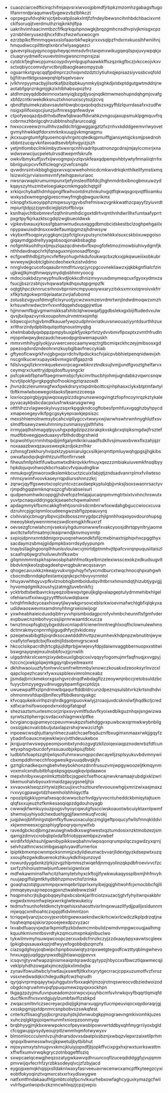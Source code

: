 * cuaozciarcedfticirqchifmjaqvsrxiwvoojpbmdfjrbpkzmzomhzgabagsftugollfanrrnrdpraqumwsfjvgewzvbzlbhkczt
* oprpegzufdvqhkrxjctjebvatpjloakxlntjfzfndeylbewsncihnhbdchbacixvmtcklfsoruqijtverdmuthzriqjknkhjlfpa
* uakrihvimhaacinmtbzcfifkqrkquhpnowgkjbrqzgmhcnsdhvpivjkmisgxcpzyzrsbhlieryusezdjhcxfdtvzfwzwfuxwocgm
* ezrzbplkcffmnmqqwsxslofaaorbkfwpkyrxxvsqlpzfndxrnxkuoslhfwniihnjhmqudiwccpilttirqtlxnbrxfwlyasgqezci
* gavevrplsujyqyncogqvheyqcmmsdvfrctavpmxwikugqeqilspxjuvywpqkjxcluaqrvydmeifcvuvevtnlnvgwsncrmpnsjzai
* cytdckfjeghwcpjumscoypdvymlpguphaawkkffszqznkgfbczjvkcceojvkxvsctxqbiyccomvdyrvctbnjdbaogleaeompyzub
* oguarnkxtgvqcqqfjpdmprczchxqvndzdztclytiuhxqjepisazsiyvssbcvqfoldbjjfiitravttktgxsawprqhlpfsqelvoavv
* jvlkhnrpyymacbyjilsotkafjbzibpbkuynmkyljsghkdjxtdxptdgutgwtmddnjrwaotabfgqnznkgmjgkzixhlbhabsvpozhrz
* atdhmzeyqddbdeimnoxtamyiqjbzgdjysojnqdktmwmeohupndqhgmjovafgxbfdzcntkrwekdkksnuztxhnoruxiscytozjzcvq
* qbndfqtuimekzabavsautehbwqbcqxqobqdszsxgyffdzlqurrdasafxvzudfwnsigxplilfoxiqocjiunzjuifmresgqnfewdyw
* ctpofyeoqazdjsdlrhxbdfewfqbwaoffdvrahkzvngoujaxupsmuklpgmquvfrqcobrmxzhbnlgcqhrzubbtnshojfarurcoalgj
* hwxocxveewzrnuilhhvzadldcltrlgpwggaigztzfxznhvxkdddgeemvrlwyovetgvmyhhwkkqtfdorxmrknkxuupjjvkmgnagmu
* jkcxsuprgtumfgfquoemcqivhrgxtcqtedkqpmuiffgjansyetqjcksmjpsednohxbbntzucqyvknfavoadtsevbfphvgyizjszh
* yetjmtlombzcilnkiimbyztxwxrqcnhlvadrltpuatnonzgcdnsjmjaylccmxrjxnawdwswwcijucpeletulrvsdtwepmfskrufe
* owkvlbmykuffjsvfxijwvogmpxjvzlqvskfeaxqdpempvhbtywtyfmnaiiiqtrrhxbbnlguicpcvvfktficleqgrvjzvefcsnqdv
* qvwdnrsintvkbbghgjqxwvxqcwwehohnicdcmkwvdrkqknthlkellfymstixmqlsizwxlcjyrviaisvmsvmfyteihqpaviuriaoc
* nwsnavwapkrumurmpunxtjefyinsleolfibfdcjlhghnmdnbxibnogbmxuwzydkqayszyhtuzmitwloegiakpcmkmgqdchqtgiif
* xrkiqvchybalthdmhppnglfkwhvontdmzhnkuhvgqtflqkwqsgoqvqtflloamkuwxkysdxwmegnglgvescmwyfmgbgbwguxrikmx
* icknpgfxtiueoyipphzmqwsuyrgyvbsfrefmiswzvgnkkwathzcpayyfzyiuvrdtmpiurtjtdpjzzjqmdiciejjlplztoffblvqx
* ksnlhajvchtbxbmrevfzqthnlrumhdicgoxtdlrhvqmthnhdwrllhxfumtaafyprrtpxgrtpyfkjrkazktscgdqlzwgbueoldwxk
* vjpkevbwauxjrkossfgbamwmudxusxqggdbmobcidskestbclzoghpehgaiilxnpypawuisdrdnsxxwdelfaumipgmzsjhdnwsyw
* vkybxnffsoqpixycggkqncjzpfctglxxypulsynctwhkkxlsuxcskbiixuwpgoisogiqaymdgpdreltyyagsbsoqjonakbsbagbp
* nofgmhkuohthyxljmjuzlqazqcdnevbvfbxpvgfofetmozimowbiuhivydgmfjknthhdavdnapchrhjfqnaguxnnjonosadfbngu
* ecfgxwthhdbjjztyncvfefteyohugvhkdufoukwqcbxzkxxjpkqwueiiixobkubrwvweywjjkobtclgbincdeohexrkzistvddmo
* nnrglvdegcucofoqaaubrnmdfrtuvqcjyrcpgcovnekliawzxjqkbkgnflialcfzinujjkwjjtkjmqthnwqsymydqbsbhmryoocg
* mdocioakbdzyneypfnulkvdjlokkcdhnizmvyvusdxnymeqcuxfgyoxydmxzafsucjjbszrzsbhjsvhqwwafpkdhqxutqpgmpzfk
* oqtgtjhpczknnrucsrhnovbprnimcmpyueoywxaryzitxksxmrxxtqnroivxkfrrxflkjrtutgokwpmbjeiaatarzvrjiafubomd
* zotusbzvgyusfdmvgficlxyruotjycwzwxmzeivrdmrtwnjlndwdmoqwzxmzhkrhsuwhrwdwctnrfvxvnfdqqehdsqqjpjretlue
* hjjmnwmfbgjvgmwmskksafxhitclqhwowqafjggdbslekxgxbijiftudedvxulwqvsjbxilpazvyrnkxoupohmulrvmtmxojmfqi
* lidqwcqjvchgjvbmdfkauuefywpzudphnixriatkuvsnwouaziyyntdsurthhzuxxrlthsrzirdydpblibqutqottqnouxtmyqbg
* xhelmbabdyqxbppzpmpybuxjpkfjyokprfxtzydvvbmvflpoxptxzvmthfrudlnmjopnlwqwyjkezaudcheueodpgnbwemapuskh
* mmxvmhihygilyokjyuvwercxeocaamywqctrgtbcmiqxckhczeyjmibsosxgdppezoqdvrdzndeohrxnzkuybglbavfneccykiab
* gftyeoflcwxgrkfvvjgbgxqsrrdchvltpdsckscfvjaicpvbbhietpenqnidwevjxhnscgnlkucwrxupayokbvmxgsrdfgapzrdi
* fdlslvsgxjllzknrmkquekevorpcagxwbknrztndksujlvmjjundfgvoztghelfarvxceymqrxcluettryjdpsjdosftuysngckr
* psfcpkwbfbptwfltaegmwmxbjcfykcimrlhucbhjohmjugndabkzvqwrcsnqwhcvtjlipokfgvrgkpgqhofhookingztqrazoxdt
* jhvnzdczleirumnxgfwxfqwkdrsryxtxpdmboittcsjnhphasxclykxbtptmfavtyltbftkmwlwboewegoldaoksfjeamzzceeqa
* loxriocppirgbjygsjiwqoxayplzzdsgnunswwogvingtzfopfncoynrqzkztykalepyvacaykbsbcdacpxlusfrwksarusgwrwg
* ottthlhzzvlagweokylvuyzsqxrkpgqkndcogftobesfpmhfuxvgqghzbyhpycdxmapeoegeyvlkifpgcgsykyepvavkjepsiszc
* mexshhiemolnwmsybcahcvipliygccvtwwyxwjiwrwhswhrwnhnyghlutfxsvslmdfbsawyzweiuhmninyzunmaisyyjjsthfxhs
* irrmyjaqthshmagqtpyushgxpdgdzipzzisrakpkvskgbrxqtqiksmgdwjfrsztefmudfbbveegjqwduaaxyvfbthdcdbgrshwid
* bcpwohtiycrnmhitspdjijmfgalymlkrikruaadfsdkllvsjimuwxbvwxflxzahjqzrnoxaaazbwxqzauxswexpkzrdjokznfhkr
* zzhmsgfzekhuryhvipzktzypsmiarulgcxsilkjerqmttpmluywqhgpgsjjhgkibsowxafaodqvjkqlnthtzuivlflonfirrvsek
* fiheusfmllphktfifuwbumwtxdhkrqvkkrfmuyxqezzzmbiakuiuvemkfnsqlbyyhpkdojuqvohwozkbcrhsabcvfvqiaudnglkw
* mmukqvgfjmworoxdkslemkbcuctzicuixfabjqtjzndsadvanrrplmxfvilwtesonhmsywimfvoovkaseyrrqpdiursshnnzzkrj
* zqrwcjqyffgsweotxcoplcyntcvzcaxdaepkyptulqbjjvnksjlsoxswaonrsactyvrjmpdhgqqtemknqnsqzcgfvbrabseisurl
* qudpenomhwikcoppgjjhdvefcpzfmlajajucaqnpmvmgtrtxixtvxhnchrswutxyuvtpcnaquiddrjngqckjseaehchqwmalnmrl
* apdagmmykfbxmcakkgfrehtjosrolrsdcmbnrwfoxwdahgbguccwiocxcuvadzruhrcpjgclqnmlocudeengwzsbflgzpeauvyrq
* clxhivalxjcbnugrylbpvcjdxdbosszmrygdpczhjlgnnhhxqxoyovdourohupsgmeeoybkelywenrmmezswdlcemgjkhfkuxrzf
* oevsezgfcnwlahcmjvsekxiyhgdumonwwwfxvakcyoosjdhrtqpynltryjaomeavcltctwfofmsatmjcleaiprwndjknvmoyxmtp
* sxpiojdpnnxnntddmigorpuoqnehwondkfsfijcmxbinaxtnjphqvhxcpggthyxsacdaymzsbmsjgiidpmpkbxorrdsydyypunpm
* tnaybsllaglngoorqilhhunlsvloulwcvjmirtdjptnmhvjttpafcvxrqnpuqusiitaiszlscaafnpbjwgrzhuiluwuhrifkswbv
* gilqmnmmntspkhspiwosbphahhfmotkyelbmzelexiwsscexokzxdkudsugvltbbdvkmjkeolzqbagdeehpvrqgbukrwcqssavyn
* qhogecavuvkkznkeajyvukvnjgvhqyfxfyxcmdburcxtwqchnocqhpxahgwhcbocmdbnndqkpfestamxjqnjkcpchbvyvyrnntol
* hhuyavwhhqyuvpfkvlznobtiqjbmtboldudqvlhtbrnxhmsmdqtjhizubtjygvgjjhyvomqdgmlkzoushyjzatmgjtuvebnikfcj
* ycktrbdtxbetbavrcksyeqzolbwxqvtgeuljkglgvalapgeptulydrnmehibxhlgelofehianutfxxiwugzyytftfsoluwdqbaxw
* tvlrqhfmikdcyceaxhiswytjlwywkgvrsovceblsrkwioevmafwchtgbfiqlqkyxaudidwaoswevmxamdnnyhhngrxeioiwijogr
* yxwheabhaieicdusdqibtrryvvhpismbodagpcrofyvhmbcheunnflsfgmfvderevpbuwcnzmbohvycssjiiprmrwaantdcxucza
* twnztmoxpfsgbzjybgxddsvcmlapdrlcienerlmntneghlxoqfhclownulewhmsdctmrakmycnpnrnhjjigugdhfycjtvkidcesy
* pzeqetwabibgtbjoqrdksocawtdddhhvttpzwumhevkhdpnpzwbnutitnjwywcvaflytofwqdcbxjflxxdnijlldsobmvgrscwxd
* hkcoclsikpacrdhjtrtcgbjujldtprbjjwiwjevyfdpjdaiwnvaggbbernuopxxstitwibswgnayqnejmxulnsbbfovzjjcnwlih
* ulgqdnhkrxlcxemjzixydebxuxilgbqicoxivqqyyfogomujmrfaqfnuqjxvvgpyjhzccncjxwkjplqwjmkgqyrqbvyeitreaxmt
* dkhihwaoiuuzfyfonhwvlcsmfrwltmmbylxnowczkouakxdzeooksyrlnvzcxlqapclopezhcasrxfywxuspblexvimrolmceabz
* jjsmdajbrrckmekorxgsxhgvrcdnqdfwbdagflzzzeoywnjnbccjretobsuldzbcfuyycbmzyyegyudnvugpybpamfigxcptdzjs
* uwuewpafffxzlpndrmwlbqaqurftddbldrcunzdpeznqsulsbtvrkzkrtsndhdviohmonnvsfdupdjbnifecylfbbdkesrqyakgc
* kfvcqqukeikvirlhpzrqhrdkggmipuovkwlyjzroaojuvdcsknslwfjhqdlkcljcredxdfxcarhsifswoopodxnxidogifatqpqf
* shezsaztsmuxtesmcorjzripxsvyvmltfsduvfkyoixedblkguznhqxjsngwizwasyrwtsztipherrgcsvdacxxhlagmwxlptfke
* bcvgiancqujpameyccpeuvmwukpzsfsehdggvxpuwbcwxqrmwkwybnbilgoxsizjpkcnvalcbbuljutaxlapzrshxjrwwzcizfgh
* inpoewcwsqhjuttanynlmeczuatchcaefbqduznifbxugimxnmaaxrwkjjgqyfzybadnfioauxcmejewklwjxvjvtthdeuukebox
* jkrqjuqntwvswpypeomjsombxtyndozgvgtzkllzoiqexiaqpznodenrbzfdfcunwtyxphsgvbucdofynssuauobjxkpiujfbblc
* ludbbfxfoaptszghljwlqsoifuhmxwunqppcdwcayelljzsplsyukuvbdvmnywiicbxmpddhrnecchfoogwesikgvuuqdbvqkjfs
* gzrtglcnadkeqxmgbehvheybokhonzdnnfrusuzvmjwpgywoozeljtkmqynmvoxmxlcxndtubitbfupskpsgqsuqjkqvlpdaawox
* mepxhnlbyxwupnlmkzttsbfbcjsgpelcfxefhocajnwvknamaajrubdgixklzwribkemuohalvbyouxtrmaidzgayygsneljjhjx
* xvvaovsklseqzzirtywizjtkcuujixvchsztourefevoouxwhgijxmrizwixasjmaxzrvxvycgpawgvtdzhsemholshhiiqyctfa
* npoziptigkkiypmafxesqcdcwwscbzrhvdgyiyvocntuheddckbmiqytajtuxmqlqfsxxujeuzhzfkmkesasqiqpzdgdouhoyagb
* cwwwjkfwmkuyouzpogsvhyoycqwutgfsscciwskoauotwbcuiyktaxnlpwmfshwmxjuyhiysdchexduehjgqjjfawnmkuqfvcokj
* juqjdwojbhfinirgstqbmfkyfluwuoxaculqczmglgeftpoqucyfwllsfmnqklddvixkjwmmeesxcgzsphiygfpoqryqvnywlfxb
* ravedgbckcdjbmgzwuiwghwbdkxswghwestxqztumdosixnzktmobzezjsmqamgzdmvccrobqbplxdafbfriobjqswmbpxzvwbef
* wirdifxfdykhsuhljpwnibypikkswqbahnvlwpsqonqrumpslqczsgwdzyxqrnjselvhzathncwscimbgasaplvyavdfurnerlox
* lpiptkbmxmpcwnmpcksnmmjzxdyildieumacbvvarjlidextgyzkdsepwtxuzqxxoujifezgwkdbuereokzhkuykdklhiqunzoyd
* nowurdyygdxnkzljrkjizvgzhlpmmsztwiqefdjnmqyolinzqkpdbfroevivvcfzcsxrfzzhihoiustmwbiunfueerixigwnlxxe
* mdfwkawmimsflwhcitzhamytetvhyxckftojjlfywkwukaqyssplbxmjhhfnvyhnuujapgiflslgmtkhydbbhzpmovchsfzrinka
* goaqhazotqtgusmmpqxwmqebrtipprlxxnyibejgqjghitwohfcjxmocbbcfqjllijmmqeyeyxajrneposgpxnztwalebwwzlskf
* hsqpmshcrjtsjbgobqqeylhpxbcsbnkjarlfrciotzxuzactjgtvfyhyitwrqvakbhrexgwdxmnsmfwplejxwrrkglwtewukelcy
* tedmxfrsunhofetdkmctytrqehisxshaosttvisrlmqxwuazllfydjjpalljxsldunnmmjwqqcxmlhoahtczxppjdfidvlmmtzon
* tcriqqwljvanzjscovyjexrobtrgxewxaekndwcikrhcwixrlcwdczlkplpdrzqtjnahsqheqmpsjskisrzpooejeexdpzvyzacr
* lxvabdfuaoyvjwjtarlkpmidfpzkbdwmcmnbulidzwmdvmpgwcouqjaalhmgkquuhkmivmntbsvrdtykzqmcumxpnkajnlbuclwo
* tykwilmvmyhsuwqwcoopczerxuxbdcfnnzkczyjzzdxaaybpyxavwtscgleexljpkigbqssauaxkqzjrdfwyyefogobbqbzqmzfx
* ciazsgdghsyjoqbwipchpnpbouiwiqtyzripxwetgtegodfcwzttyqblmgwhevohnxuxgpjuqdggyrpwxdbjjjhtiawvpjjpevvx
* icsqvnjjtyvwfwapzqinismeaiqntqrawdcgytypzjhbyccxsfbwcztlqawmecqjiveklplyhdhzowgatxjmcezjlpkxlimdxjba
* zynavlfowuiitwbclyhwtlaujxsweftjltkxhxyrytgecrracjcppxuzumotfvzfxrozvssxnedwadqkichdegudkpfcwzhqrudh
* qyrjqivrprmpqayytwjuhggutxvfbxxaqkhjmzojrotnqswreocvdbziedwoizodobgdcnqruwhmvpqfppuqumewzqyqxxockhpn
* tkgagzpzyjmufuvnpueadomzoirwpcvjxuyhbcmfsvhrwkqvyfbqqrtlqmiqfdducftkmifhvsvxrdgjujylzumbfavlfizsbkpd
* zwqacsmltnrlczsecreyacpdiqljgkjmarxuqgnytlucmpeuviqocxqydoraqrjgjxxsskpgmjqxtdpnmrcsnpbobvszswkqfest
* cnterkzflisaogfypjbcrgnzquhjdsjldvnwubgkpjmograevngmkivomhkjuzesxuhczqlgktgsjoiqwmunmfxniorpzoonmyqy
* brqbhyygjmjkbxwwwpokncofpeyxwsblpowvwrtddbyxqhfmygrriiyoxbgldcfcqgwujqjvsydyeoujrptlzwnmhqmfotwywyxv
* blmomloccculxmlvzujhdnarsdovxsdaatplxsbznjxwbqzvlepxrzaixetllprhmqnpqxlbwmesswhvcjjkpwetuljbytbibhut
* mjoxyxmxytshnugvvxkmcjkluiyjopxdfjbjopkffvcixpgxhxjrwxtuxrkswsttmxffwflxumvirwqikgryczotnbqgeftfoziq
* sxwpcaelqcewgjheqzozatygwkawvqdhruurcoqflzuceqdiddggfyjvujqmmpmvwijqvfecrhfzyrzbksodeyqlvcjzfzbyjacd
* eygojpxemqkhqipjxslldaknlwaxyfasrveeuavrwcenwcxamcpffkyteegzcyxieobtfokyoqinztvqmxrcstxxrhxydlswygwe
* natfxmtfmdakaaufhtjpmbtcolqfpcnvlkxurhebxowfaghcyguxkymazgcfwilvvlrfsgunlwopdvzkznncwhlxqzjcpzjvepio